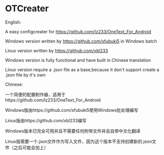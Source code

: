 # OTCreater
English:

A easy configcreater for https://github.com/lz233/OneText_For_Android 

Windows version written by https://github.com/sfubuki5 in Windows batch 

Linux version written by https://github.com/xbl233 

Windows version is fully functional and have built in Chinese translation
 
Linux version require a .json file as a base,because it don't support create a .json file by it's own

Chinese:

一个简便的配置制作器，适用于https://github.com/lz233/OneText_For_Android 

Windows版由https://github.com/sfubuki5使用Windows批处理编写 

Linux版由https://github.com/xbl233编写 

Windows版本已完全可用并且不需要任何附带文件并且自带中文化翻译 

Linux版需要一个.json文件作为写入文件，因为这个版本不支持创建新的.json文件（之后可能会加上）
